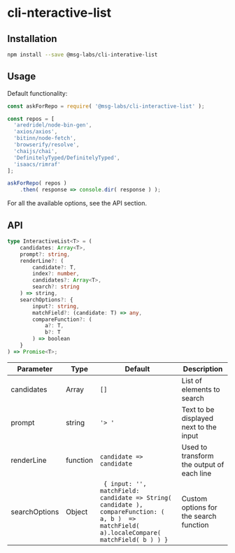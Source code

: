# cli-nteractive-list

## Installation

```sh
npm install --save @msg-labs/cli-interative-list
```

## Usage

Default functionality:

```js
const askForRepo = require( '@msg-labs/cli-interactive-list' );

const repos = [
  'aredridel/node-bin-gen',
  'axios/axios',
  'bitinn/node-fetch',
  'browserify/resolve',
  'chaijs/chai',
  'DefinitelyTyped/DefinitelyTyped',
  'isaacs/rimraf'
];

askForRepo( repos )
    .then( response => console.dir( response ) );

```
For all the available options, see the API section.

## API
```typescript
type InteractiveList<T> = (
    candidates: Array<T>,
    prompt?: string,
    renderLine?: (
        candidate?: T,
        index?: number,
        candidates?: Array<T>,
        search?: string
    ) => string,
    searchOptions?: {
        input?: string,
        matchField?: (candidate: T) => any,
        compareFunction?: (
            a?: T,
            b?: T
        ) => boolean
    }
) => Promise<T>;
```
| Parameter | Type | Default | Description |
|-|-|-|-|
| candidates | Array | `[]` | List of elements to search |
| prompt | string | `'> '` | Text to be displayed next to the input |
| renderLine | function | `candidate => candidate` | Used to transform the output of each line |
| searchOptions | Object | ` { input: '', matchField: candidate => String( candidate ), compareFunction: ( a, b )  => matchField( a).localeCompare( matchField( b ) ) }` | Custom options for the search function |

